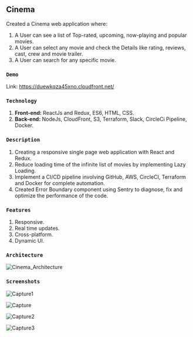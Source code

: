 
## Cinema
Created a Cinema web application where:
1. A User can see a list of Top-rated, upcoming, now-playing and popular movies.
2. A User can select any movie and check the Details like rating, reviews, cast, crew and movie trailer.
3. A User can search for any specific movie.

### `Demo`
Link: https://duewkqza45xno.cloudfront.net/

### `Technology`
1. **Front-end:** ReactJs and Redux, ES6, HTML, CSS.
2. **Back-end:** NodeJs, CloudFront, S3, Terraform, Slack, CircleCi Pipeline, Docker.

### `Description`
1. Creating a responsive single page web application with React and Redux.
2. Reduce loading time of the infinite list of movies by implementing Lazy Loading.
3. Implement a CI/CD pipeline involving GitHub, AWS, CircleCI, Terraform and Docker for complete automation.
4. Created Error Boundary component using Sentry to diagnose, fix and optimize the performance of the code.

### `Features`
1. Responsive.
2. Real time updates.
3. Cross-platform.
4. Dynamic UI.

### `Architecture`
![Cinema_Architecture](https://user-images.githubusercontent.com/58487474/113517581-c466ef00-954e-11eb-9d5b-d7086eecefae.png)

### `Screenshots`
![Capture1](https://user-images.githubusercontent.com/58487474/113517832-62a78480-9550-11eb-88c7-9cb337bb5d44.PNG)

![Capture](https://user-images.githubusercontent.com/58487474/113517830-620eee00-9550-11eb-85dd-01fca4ed6e0d.PNG)

![Capture2](https://user-images.githubusercontent.com/58487474/113517834-63401b00-9550-11eb-84e3-7b26cd2ab1a9.PNG)

![Capture3](https://user-images.githubusercontent.com/58487474/113517835-63401b00-9550-11eb-8c3d-f6a3304f09ff.PNG)

